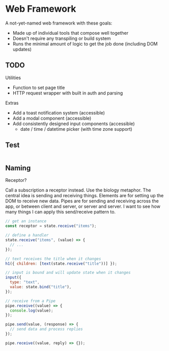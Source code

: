 # Web Framework

A not-yet-named web framework with these goals:

- Made up of individual tools that compose well together
- Doesn't require any transpiling or build system
- Runs the minimal amount of logic to get the job done (including DOM updates)

## TODO

Utilities

- Function to set page title
- HTTP request wrapper with built in auth and parsing

Extras

- Add a toast notification system (accessible)
- Add a modal component (accessible)
- Add consistently designed input components (accessible)
  - date / time / datetime picker (with time zone support)

## Test

```js

```

## Naming

Receptor?

Call a subscription a receptor instead. Use the biology metaphor. The central idea is sending and receiving things. Elements are for setting up the DOM to receive new data. Pipes are for sending and receiving across the app, or between client and server, or server and server. I want to see how many things I can apply this send/receive pattern to.

```js
// get an instance
const receptor = state.receive("items");

// define a handler
state.receive("items", (value) => {
  // ...
});

// text receives the title when it changes
h1({ children: [text(state.receive("title"))] });

// input is bound and will update state when it changes
input({
  type: "text",
  value: state.bind("title"),
});

// receive from a Pipe
pipe.receive((value) => {
  console.log(value);
});

pipe.send(value, (response) => {
  // send data and process replies
});

pipe.receive((value, reply) => {});
```
